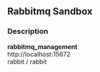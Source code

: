 ## Rabbitmq Sandbox

### Description
**rabbitmq_management**  
http://localhost:15672  
rabbit / rabbit  


